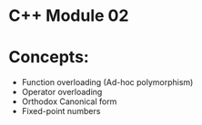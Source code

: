 # C++ Module 02
# Concepts:
- Function overloading (Ad-hoc polymorphism)
- Operator overloading
- Orthodox Canonical form
- Fixed-point numbers

